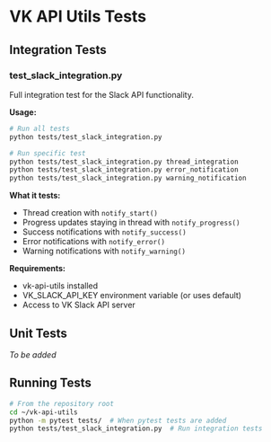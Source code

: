 # VK API Utils Tests

## Integration Tests

### test_slack_integration.py
Full integration test for the Slack API functionality.

**Usage:**
```bash
# Run all tests
python tests/test_slack_integration.py

# Run specific test
python tests/test_slack_integration.py thread_integration
python tests/test_slack_integration.py error_notification
python tests/test_slack_integration.py warning_notification
```

**What it tests:**
- Thread creation with `notify_start()`
- Progress updates staying in thread with `notify_progress()`
- Success notifications with `notify_success()`
- Error notifications with `notify_error()`
- Warning notifications with `notify_warning()`

**Requirements:**
- vk-api-utils installed
- VK_SLACK_API_KEY environment variable (or uses default)
- Access to VK Slack API server

## Unit Tests
*To be added*

## Running Tests
```bash
# From the repository root
cd ~/vk-api-utils
python -m pytest tests/  # When pytest tests are added
python tests/test_slack_integration.py  # Run integration tests
```